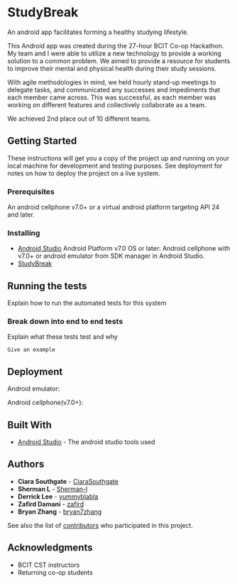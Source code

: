 # StudyBreak

An android app facilitates forming a healthy studying lifestyle.

This Android app was created during the 27-hour BCIT Co-op Hackathon. My team and I were able to utilize a new technology to provide a working solution to a common problem. We aimed to provide a resource for students to improve their mental and physical health during their study sessions.

With agile methodologies in mind, we held hourly stand-up meetings to delegate tasks, and communicated any successes and impediments that each member came across. This was successful, as each member was working on different features and collectively collaborate as a team.

We achieved 2nd place out of 10 different teams.

## Getting Started

These instructions will get you a copy of the project up and running on your local machine for development and testing purposes. See deployment for notes on how to deploy the project on a live system.

### Prerequisites

An android cellphone v7.0+ or a virtual android platform targeting API 24 and later.


### Installing

* [Android Studio](https://developer.android.com/studio/)
Android Platform v7.0 OS or later: Android cellphone with v7.0+ or android emulator from SDK manager in Android Studio.
* [StudyBreak](https://github.com/CiaraSouthgate/StudyBreak)


## Running the tests

Explain how to run the automated tests for this system

### Break down into end to end tests

Explain what these tests test and why

```
Give an example
```

## Deployment

Android emulator: 

Android cellphone(v7.0+):

## Built With

* [Android Studio](https://developer.android.com/studio/) - The android studio tools used



## Authors

* **Ciara Southgate** - [CiaraSouthgate](https://github.com/CiaraSouthgate)
* **Sherman L** - [Sherman-l](https://github.com/sherman-l)
* **Derrick Lee** - [yummyblabla](https://github.com/yummyblabla)
* **Zafird Damani** - [zafird](https://github.com/zafird)
* **Bryan Zhang** - [bryan7zhang](https://github.com/bryan7zhang)


See also the list of [contributors](https://github.com/CiaraSouthgate/StudyBreak/graphs/contributors) who participated in this project.


## Acknowledgments

* BCIT CST instructors
* Returning co-op students

